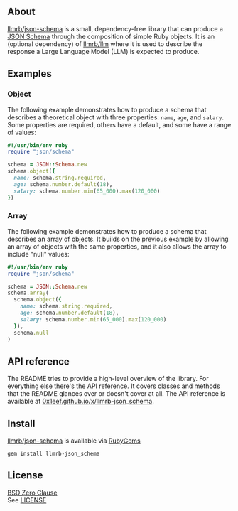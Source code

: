 ## About

[llmrb/json-schema](https://github.com/llmrb/json-schema)
is a small, dependency-free library that can produce a
[JSON Schema](https://json-schema.org/overview/what-is-jsonschema)
through the composition of simple Ruby objects. It is an (optional
dependency) of
[llmrb/llm](https://github.com/llmrb/llm)
where it is used to describe the response a Large Language Model
(LLM) is expected to produce.

## Examples

### Object

The following example demonstrates how to produce a schema that
describes a theoretical object with three properties: `name`, `age`,
and `salary`. Some properties are required, others have a default, and
some have a range of values:

```ruby
#!/usr/bin/env ruby
require "json/schema"

schema = JSON::Schema.new
schema.object({
  name: schema.string.required,
  age: schema.number.default(18),
  salary: schema.number.min(65_000).max(120_000)
})
```

### Array

The following example demonstrates how to produce a schema that describes
an array of objects. It builds on the previous example by allowing an array
of objects with the same properties, and it also allows the array to include
"null" values:

```ruby
#!/usr/bin/env ruby
require "json/schema"

schema = JSON::Schema.new
schema.array(
  schema.object({
    name: schema.string.required,
    age: schema.number.default(18),
    salary: schema.number.min(65_000).max(120_000)
  }),
  schema.null
)
```

## API reference

The README tries to provide a high-level overview of the library. For everything
else there's the API reference. It covers classes and methods that the README glances
over or doesn't cover at all. The API reference is available at
[0x1eef.github.io/x/llmrb-json_schema](https://0x1eef.github.io/x/llmrb-json_schema).

## Install

[llmrb/json-schema](https://github.com/llmrb/json-schema) is available
via [RubyGems](https://rubygems.org/gems/json-schema)

	gem install llmrb-json_schema


## License
[BSD Zero Clause](https://choosealicense.com/licenses/0bsd/)
<br>
See [LICENSE](./LICENSE)
